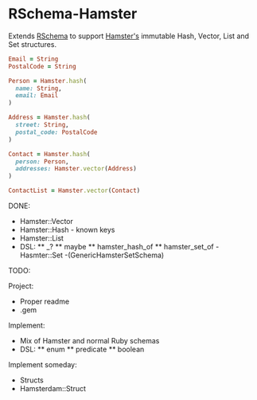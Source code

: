 # RSchema-Hamster

Extends [RSchema][RSCHEMA-DOC] to support [Hamster's][HAMSTER-DOC] immutable Hash, Vector, List and Set structures.

```ruby
Email = String
PostalCode = String

Person = Hamster.hash(
  name: String,
  email: Email
)

Address = Hamster.hash(
  street: String,
  postal_code: PostalCode
)

Contact = Hamster.hash(
  person: Person,
  addresses: Hamster.vector(Address)
)

ContactList = Hamster.vector(Contact)
```

DONE:

* Hamster::Vector
* Hamster::Hash - known keys
* Hamster::List 
* DSL:
** _?
** maybe
** hamster_hash_of
** hamster_set_of - Hasmter::Set -(GenericHamsterSetSchema)

TODO:

Project:
* Proper readme
* .gem

Implement: 

* Mix of Hamster and normal Ruby schemas
* DSL:
** enum
** predicate
** boolean

Implement someday:

* Structs
* Hamsterdam::Struct

[HAMSTER-DOC]: https://github.com/hamstergem/hamster 
[RSCHEMA-DOC]: https://github.com/tomdalling/rschema
